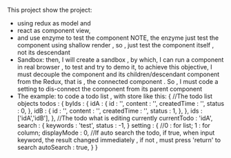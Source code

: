 This project show the project:

* using redux as model and 
* react as component view, 
* and use enzyme to test the component
	NOTE, the enzyme just test the component using shallow render , so , just test the component itself , not its descendant
* Sandbox: then, I will create a sandbox , by which, I can run a component in real browser , to test and try to demo it, to achieve this objective, I must decouple the component and its children/descendant component from the Redux, that is , the connected component . So , I must code a setting to dis-connect the component from its parent component
* The example: to code a todo list , with store like this:
	{
		//The todo list objects
		todos	: {
			byIds	: {
				idA	: {
					id	: '',
					content	: '',
					createdTime	: '',
					status	: 0,
					},
				idB	: {
					id	: '',
					content	: '',
					createdTime	: '',
					status	: 1,
					},
			},
			ids	: ['idA','idB'],
		},
		//The todo what is editing currently 
		currentTodo	: 'idA',
		search	: {
			keywords	: 'test',
			status	: -1,
		}
		setting	: {
			//0	: for list; 1 : for column;
			displayMode	: 0,
			//If auto search the todo, if true, when input keyword, the result changed immediately , if not , must press 'return' to search
			autoSearch	: true,
		}
	}

		



